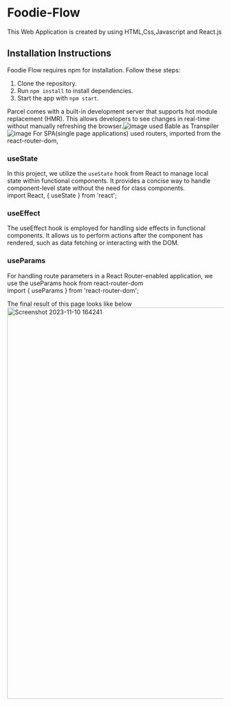 # Foodie-Flow
This Web Application is created by using HTML,Css,Javascript and React.js<br>
## Installation Instructions

Foodie Flow requires npm for installation. Follow these steps:

1. Clone the repository.
2. Run `npm install` to install dependencies.
3. Start the app with `npm start`.

Parcel comes with a built-in development server that supports hot module replacement (HMR). This allows developers to see changes in real-time without manually refreshing the browser.![image](https://github.com/reddymanyam/Foodie-Flow/assets/142713295/71ae597b-9c55-4cf9-bdbf-b7d0507764bf)
used Bable as Transpiler![image](https://github.com/reddymanyam/Foodie-Flow/assets/142713295/a8549be3-0e5d-4d10-840c-77b8d446e7c9)
For SPA(single page applications) used routers, imported from the react-router-dom,<br>

### useState
In this project, we utilize the `useState` hook from React to manage local state within functional components. It provides a concise way to handle component-level state without the need for class components.<br> 
import React, { useState } from 'react';<br>

### useEffect
The useEffect hook is employed for handling side effects in functional components. It allows us to perform actions after the component has rendered, such as data fetching or interacting with the DOM.<br>


### useParams
For handling route parameters in a React Router-enabled application, we use the useParams hook from react-router-dom<br>
import { useParams } from 'react-router-dom';



The final result of this page looks like below
<img width="909" alt="Screenshot 2023-11-10 164241" src="https://github.com/reddymanyam/Foodie-Flow/assets/142713295/ce00ddb6-06e6-4d1a-9540-3e615b594bab">
